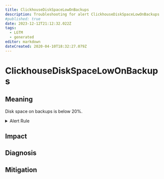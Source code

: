 ```yaml
---
title: ClickhouseDiskSpaceLowOnBackups
description: Troubleshooting for alert ClickhouseDiskSpaceLowOnBackups
#published: true
date: 2023-12-12T21:12:32.022Z
tags: 
  - LGTM
  - generated
editor: markdown
dateCreated: 2020-04-10T18:32:27.079Z
---
```


# ClickhouseDiskSpaceLowOnBackups

## Meaning
[//]: # "Short paragraph that explains what the alert means"
Disk space on backups is below 20%.

<details>
  <summary>Alert Rule</summary>

{{% rule "clickhouse/clickhouse-internal.yml" "ClickhouseDiskSpaceLowOnBackups" %}}

<!-- Rule when generated

```yaml
alert: ClickhouseDiskSpaceLowOnBackups
expr: ClickHouseAsyncMetrics_DiskAvailable_backups / (ClickHouseAsyncMetrics_DiskAvailable_backups + ClickHouseAsyncMetrics_DiskUsed_backups) * 100 < 20
for: 2m
labels:
    severity: warning
annotations:
    summary: ClickHouse Disk Space Low on Backups (instance {{ $labels.instance }})
    description: |-
        Disk space on backups is below 20%.
          VALUE = {{ $value }}
          LABELS = {{ $labels }}
    runbook: https://github.com/srerun/prometheus-alerts/blob/main/content/runbooks/clickhouse-internal/ClickhouseDiskSpaceLowOnBackups.md

```

-->

</details>


## Impact
[//]: # "What could / will happen if the alert is not addressed"



## Diagnosis
[//]: # "Steps to take to identify the cause of the problem"



## Mitigation
[//]: # "The steps necessary to resolve the alert"
